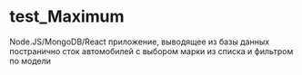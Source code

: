 # test_Maximum
Node.JS/MongoDB/React приложение, выводящее из базы данных постранично сток автомобилей с выбором марки из списка и фильтром по модели
